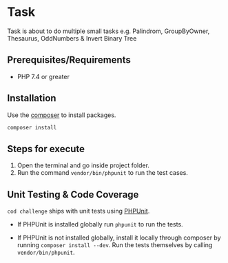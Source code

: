 # Task

Task is about to do multiple small tasks e.g. Palindrom, GroupByOwner, Thesaurus, OddNumbers & Invert Binary Tree

## Prerequisites/Requirements

- PHP 7.4 or greater

## Installation

Use the [composer](https://getcomposer.org/) to install packages.

```bash
composer install
```

## Steps for execute

1. Open the terminal and go inside project folder.
2. Run the command `vendor/bin/phpunit` to run the test cases.

## Unit Testing & Code Coverage

`cod challenge` ships with unit tests using [PHPUnit](https://phpunit.de/getting-started-with-phpunit.html/).

- If PHPUnit is installed globally run `phpunit` to run the tests.

- If PHPUnit is not installed globally, install it locally through composer by running `composer install --dev`. Run the tests themselves by calling `vendor/bin/phpunit`.
